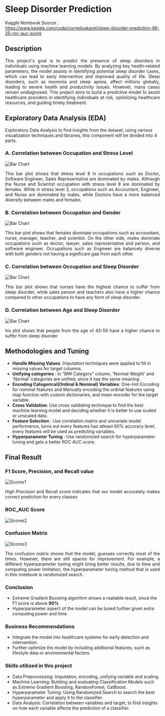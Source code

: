 # Sleep Disorder Prediction
Kaggle Notebook Source : https://www.kaggle.com/code/corneliuskarel/sleep-disorder-prediction-96-25-roc-auc-score

## Description
<p align="justify">This project's goal is to predict the presence of sleep disorders in individuals using machine learning models. By analyzing key health-related parameters, the model assists in identifying potential sleep disorder cases, which can lead to early intervention and improved quality of life. Sleep disorders, such as insomnia and sleep apnea, affect millions globally, leading to severe health and productivity issues. However, many cases remain undiagnosed. This project aims to build a predictive model to assist healthcare providers in identifying individuals at risk, optimizing healthcare resources, and guiding timely treatment.
</p>

## Exploratory Data Analysis (EDA)
Exploratory Data Analysis to find insights from the dataset, using various visualization techniques and libraries, this component will be divided into 4 parts.

### A. Correlation between Occupation and Stress Level
![Bar Chart](Imgs/OccupationVsStressLevel.png)

<p align="justify">This bar plot shows that stress level 8 in occupations such as Doctor, Software Engineer, Sales Representative are dominated by males. Although the Nurse and Scientist occupation with stress level 8 are dominated by females. While in stress level 3, occupations such as Accountant, Engineer, and Nurse are dominated by males. while Doctors have a more balanced diversity between males and females.
</p>

### B. Correlation between Occupation and Gender
![Bar Chart](Imgs/GenderVsOccupation.png)

<p align="justify">This bar plot shows that females dominate occupations such as accountant, nurse, manager, teacher, and scientist. On the other side, males dominate occupations such as doctor, lawyer, sales representative and person, and software engineer. Occupations such as Engineer are balancely diverse with both genders not having a significant gap from each other.
</p>


### C. Correlation between Occupation and Sleep Disorder
![Bar Chart](Imgs/OccupationVsSD.png)

<p align="justify">This bar plot shows that nurses have the highest chance to suffer from sleep disorder, while sales person and teachers also have a higher chance compared to other occupations to have any form of sleep disorder.
</p>


### D. Correlation between Age and Sleep Disorder
![Bar Chart](Imgs/AgeCorrSleepDisorder.png)

<p align="justify">his plot shows that people from the age of 43-50 have a higher chance to suffer from sleep disorder
</p>

## Methodologies and Tuning
- **Handle Missing Values**: Imputation techniques were applied to fill in missing values for target columns.
- **Unifying categories** : in "BMI Category" column, 'Normal Weight' and 'Normal' categories are unified, since it has the same meaning. 
- **Encoding Categorical(Ordinal & Nominal) Variables**: One-Hot Encoding for nominal features and Manually encoding the ordinal features using map function with custom dictionaries, and mean encoder for the target variable.
- **Cross Validation**: Use cross validating technique to find the best machine learning model and deciding whether it is better to use scaled or unscaled data.
- **Feature Selection** : Use correlation matrix and univariate model performance, turns out every features has atleast 60% accuracy level, every features will be used as predicting variables.
- **Hyperparameter Tuning** : Use randomized search for hyperparameter tuning and gets a better ROC AUC score. 

## Final Result 

### F1 Score, Precision, and Recall value
![Scores1](Imgs/f1_prec_rec.png)
<p align="justify">High Precision and Recall score indicates that our model accurately makes correct prediction for every classes
</p>

### ROC_AUC Score
![Scores2](Imgs/ROC_AUC.png)

### Confusion Matrix
![Scores3](Imgs/conf_mat.png)
<p align="justify">The confusion matrix shows that the model, guesses correctly most of the times. However, there are still spaces for improvement. For example, a different hyperparameter tuning might bring better results, due to time and computing power limitation, the hyperparameter tuning method that is used in this notebook is randomized search.
</p>

### Conclusion 
- Extreme Gradient Boosting algorithm shows a realiable result, since the F1 score is above **90%**
- Hyperparameter aspect of the model can be tuned further given extra computing power and time.

### Business Recommendations
- Integrate the model into healthcare systems for early detection and intervention.
- Further optimize the model by including additional features, such as lifestyle data or environmental factors.

### Skills utilized in this project
- Data Preprocessing: Imputation, encoding, unifying variable and scaling.
- Machine Learning: Building and evaluating Classification Models such as Extreme Gradient Boosting, RandomForest, CatBoost.
- Hyperparameter Tuning: Using Randomized Search to search the best hyperparameter and apply it to the classifier.
- Data Analysis: Correlation between variables and target, to find insights on how each variable affects the prediction of a classifier.

